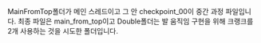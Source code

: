 MainFromTop폴더가 메인 스레드이고 그 안 checkpoint_00이 중간 과정 파일입니다. 최종 파일은 main_from_top이고 Double폴더는 발 움직임 구현을 위해 크랭크를 2개 사용하는 것을 시도한 폴더입니다.

